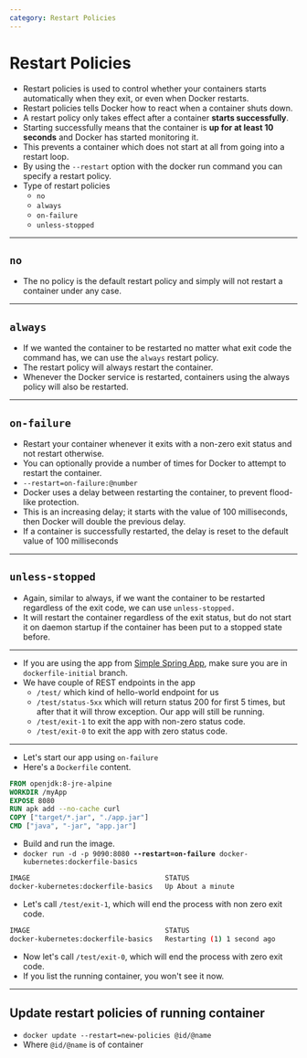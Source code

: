 ```yaml
---
category: Restart Policies
---
```

# Restart Policies
* Restart policies is used to control whether your containers starts automatically when they exit, or even when Docker restarts.
* Restart policies tells Docker how to react when a container shuts down.
* A restart policy only takes effect after a container **starts successfully**. 
* Starting successfully means that the container is **up for at least 10 seconds** and Docker has started monitoring it. 
* This prevents a container which does not start at all from going into a restart loop.
* By using the `--restart` option with the docker run command you can specify a restart policy. 
* Type of restart policies
  * `no`
  * `always`
  * `on-failure`
  * `unless-stopped`

---  
## `no`
* The no policy is the default restart policy and simply will not restart a container under any case.

---  
## `always`
* If we wanted the container to be restarted no matter what exit code the command has, we can use the `always` restart policy. 
* The restart policy will always restart the container. 
* Whenever the Docker service is restarted, containers using the always policy will also be restarted.

---  
## `on-failure`
* Restart your container whenever it exits with a non-zero exit status and not restart otherwise. 
* You can optionally provide a number of times for Docker to attempt to restart the container.
* `--restart=on-failure:@number`
* Docker uses a delay between restarting the container, to prevent flood-like protection. 
* This is an increasing delay; it starts with the value of 100 milliseconds, then Docker will double the previous delay.
* If a container is successfully restarted, the delay is reset to the default value of 100 milliseconds

---  
## `unless-stopped`
* Again, similar to always, if we want the container to be restarted regardless of the exit code, we can use `unless-stopped.` 
* It will restart the container regardless of the exit status, but do not start it on daemon startup if the container has been put to a stopped state before.

---  
* If you are using the app from [Simple Spring App](https://github.com/amantuladhar/DockerKubernetesFiles/tree/dockerfile-initial), make sure you are in `dockerfile-initial` branch.
* We have couple of REST endpoints in the app
  * `/test/` which kind of hello-world endpoint for us 
  * `/test/status-5xx` which will return status 200 for first 5 times, but after that it will throw exception. Our app will still be running.
  * `/test/exit-1` to exit the app with non-zero status code.
  * `/test/exit-0` to exit the app with zero status code.

---

* Let's start our app using `on-failure`
* Here's a `Dockerfile` content.

```dockerfile
FROM openjdk:8-jre-alpine
WORKDIR /myApp
EXPOSE 8080
RUN apk add --no-cache curl
COPY ["target/*.jar", "./app.jar"]
CMD ["java", "-jar", "app.jar"]
```

* Build and run the image.
* `docker run -d -p 9090:8080 `**`--restart=on-failure`**` docker-kubernetes:dockerfile-basics`

```bash
IMAGE                                 STATUS              
docker-kubernetes:dockerfile-basics   Up About a minute   
```

* Let's call `/test/exit-1`, which will end the process with non zero exit code.

```bash
IMAGE                                 STATUS                     
docker-kubernetes:dockerfile-basics   Restarting (1) 1 second ago
```

* Now let's call `/test/exit-0`, which will end the process with zero exit code.
* If you list the running container, you won't see it now.

---
## Update restart policies of running container
* `docker update --restart=new-policies @id/@name`
* Where `@id/@name` is of container
